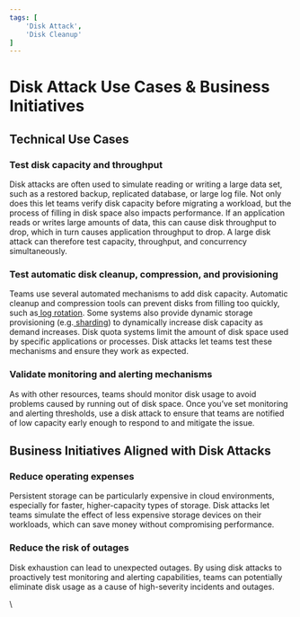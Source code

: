```yaml
---
tags: [
    'Disk Attack',
    'Disk Cleanup'
]
---
```


# Disk Attack Use Cases & Business Initiatives

## **Technical Use Cases**

### **Test disk capacity and throughput**

Disk attacks are often used to simulate reading or writing a large data set, such as a restored backup, replicated database, or large log file. Not only does this let teams verify disk capacity before migrating a workload, but the process of filling in disk space also impacts performance. If an application reads or writes large amounts of data, this can cause disk throughput to drop, which in turn causes application throughput to drop. A large disk attack can therefore test capacity, throughput, and concurrency simultaneously.

### **Test automatic disk cleanup, compression, and provisioning**

Teams use several automated mechanisms to add disk capacity. Automatic cleanup and compression tools can prevent disks from filling too quickly, such as[ log rotation](https://en.wikipedia.org/wiki/Log\_rotation). Some systems also provide dynamic storage provisioning (e.g.[ sharding](https://en.wikipedia.org/wiki/Shard\_\(database\_architecture\))) to dynamically increase disk capacity as demand increases. Disk quota systems limit the amount of disk space used by specific applications or processes. Disk attacks let teams test these mechanisms and ensure they work as expected.

### **Validate monitoring and alerting mechanisms**

As with other resources, teams should monitor disk usage to avoid problems caused by running out of disk space. Once you’ve set monitoring and alerting thresholds, use a disk attack to ensure that teams are notified of low capacity early enough to respond to and mitigate the issue.

## **Business Initiatives Aligned with Disk Attacks**

### **Reduce operating expenses**

Persistent storage can be particularly expensive in cloud environments, especially for faster, higher-capacity types of storage. Disk attacks let teams simulate the effect of less expensive storage devices on their workloads, which can save money without compromising performance.

### **Reduce the risk of outages**

Disk exhaustion can lead to unexpected outages. By using disk attacks to proactively test monitoring and alerting capabilities, teams can potentially eliminate disk usage as a cause of high-severity incidents and outages.

\

